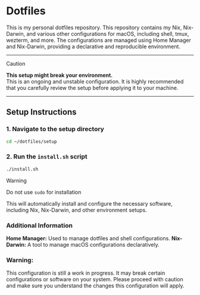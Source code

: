 # Dotfiles

This is my personal dotfiles repository. This repository contains my Nix, Nix-Darwin, and various other configurations for macOS, including shell, tmux, wezterm, and more. The configurations are managed using Home Manager and Nix-Darwin, providing a declarative and reproducible environment.

---

> [!CAUTION]  
> **This setup might break your environment.**  
> This is an ongoing and unstable configuration. It is highly recommended that you carefully review the setup before applying it to your machine.

---

## Setup Instructions

### 1. Navigate to the setup directory
```bash
cd ~/dotfiles/setup
```

### 2. Run the `install.sh` script
```bash
./install.sh
```

> [!WARNING]
> Do not use `sudo` for installation 

This will automatically install and configure the necessary software, including Nix, Nix-Darwin, and other environment setups.

### Additional Information

**Home Manager:** Used to manage dotfiles and shell configurations.
**Nix-Darwin:** A tool to manage macOS configurations declaratively.

### Warning:
This configuration is still a work in progress. It may break certain configurations or software on your system. Please proceed with caution and make sure you understand the changes this configuration will apply.
